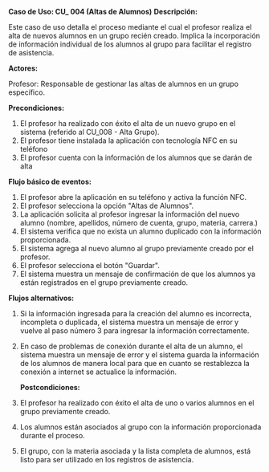 ﻿**Caso de Uso: CU\_ 004 (Altas de Alumnos)** **Descripción:** 

Este caso de uso detalla el proceso mediante el cual el profesor realiza el alta de nuevos alumnos en un grupo recién creado. Implica la incorporación de información individual de los alumnos al grupo para facilitar el registro de asistencia. 

**Actores:** 

Profesor: Responsable de gestionar las altas de alumnos en un grupo específico. 

**Precondiciones:** 

1) El profesor ha realizado con éxito el alta de un nuevo grupo en el sistema (referido al CU\_008 - Alta Grupo). 
1) El profesor tiene instalada la aplicación con tecnología NFC en su teléfono 
1) El profesor cuenta con la información de los alumnos que se darán de alta   

**Flujo básico de eventos:** 

1) El profesor abre la aplicación en su teléfono y activa la función NFC. 
1) El profesor selecciona la opción "Altas de Alumnos". 
1) La aplicación solicita al profesor ingresar la información del nuevo alumno (nombre, apellidos, número de cuenta, grupo, materia, carrera.) 
1) El sistema verifica que no exista un alumno duplicado con la información proporcionada. 
1) El sistema agrega al nuevo alumno al grupo previamente creado por el profesor. 
1) El profesor selecciona el botón "Guardar". 
1) El sistema muestra un mensaje de confirmación de que los alumnos ya están registrados en el grupo previamente creado. 

**Flujos alternativos:** 

1) Si la información ingresada para la creación del alumno es incorrecta, incompleta o duplicada, el sistema muestra un mensaje de error y vuelve al paso número 3 para ingresar la información correctamente. 
1) En caso de problemas de conexión durante el alta de un alumno, el sistema muestra un mensaje de error y el sistema guarda la información de los alumnos de manera local para que en cuanto se restablezca la conexión a internet se actualice la información.  

   **Postcondiciones:** 

1) El profesor ha realizado con éxito el alta de uno o varios alumnos en el grupo previamente creado. 
1) Los alumnos están asociados al grupo con la información proporcionada durante el proceso. 
1) El grupo, con la materia asociada y la lista completa de alumnos, está listo para ser utilizado en los registros de asistencia. 
